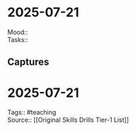 
# 2025-07-21
Mood::  
Tasks::  

## Captures

# 2025-07-21
Tags:: #teaching  
Source::  [[Original Skills Drills Tier-1 List]]


